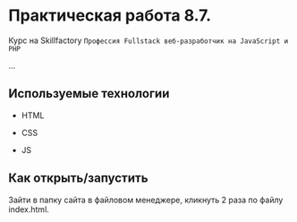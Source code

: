 #  Практическая работа 8.7.

Курс на Skillfactory ```Профессия Fullstack веб-разработчик на JavaScript и PHP```

…

## Используемые технологии

* HTML

* CSS

* JS

## Как открыть/запустить

Зайти в папку сайта в файловом менеджере, кликнуть 2 раза по файлу index.html.